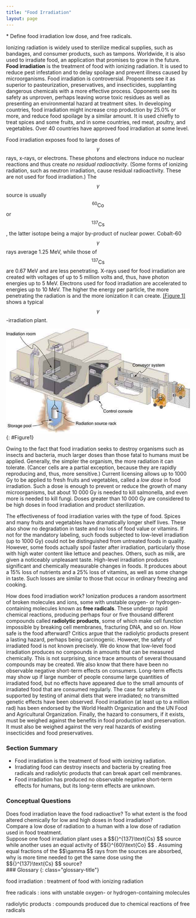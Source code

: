 ```yaml
---
title: "Food Irradiation"
layout: page
---
```


<div class="abstract" markdown="1">
* Define food irradiation low dose, and free radicals.
</div>

Ionizing radiation is widely used to sterilize medical supplies, such as
bandages, and consumer products, such as tampons. Worldwide, it is also used to
irradiate food, an application that promises to grow in the future. **Food
irradiation** is the treatment of food with ionizing radiation. It is used to
reduce pest infestation and to delay spoilage and prevent illness caused by
microorganisms. Food irradiation is controversial. Proponents see it as superior
to pasteurization, preservatives, and insecticides, supplanting dangerous
chemicals with a more effective process. Opponents see its safety as unproven,
perhaps leaving worse toxic residues as well as presenting an environmental
hazard at treatment sites. In developing countries, food irradiation might
increase crop production by 25.0% or more, and reduce food spoilage by a similar
amount. It is used chiefly to treat spices and some fruits, and in some
countries, red meat, poultry, and vegetables. Over 40 countries have approved
food irradiation at some level.

Food irradiation exposes food to large doses of $$\gamma $$ rays, x-rays, or
electrons. These photons and electrons induce no nuclear reactions and thus
create *no residual radioactivity*. (Some forms of ionizing radiation, such as
neutron irradiation, cause residual radioactivity. These are not used for food
irradiation.) The $$\gamma $$ source is usually $${}^{60}\text{Co} $$ or
$${}^{137}\text{Cs} $$ , the latter isotope being a major by-product of nuclear
power. Cobalt-60 $$\gamma $$ rays average 1.25 MeV, while those of
$${}^{137}\text{Cs} $$ are 0.67 MeV and are less penetrating. X-rays used for
food irradiation are created with voltages of up to 5 million volts and, thus,
have photon energies up to 5 MeV. Electrons used for food irradiation are
accelerated to energies up to 10 MeV. The higher the energy per particle, the
more penetrating the radiation is and the more ionization it can
create. [[Figure 1]](#Figure1) shows a typical $$\gamma $$ -irradiation plant.

![Figure shows a food irradiation plant with conveyor system that moves the food packages through the irradiation room. The radiation source rack is lowered into a deep storage pool of water.](../resources/Figure_33_04_01a.jpg "A food irradiation plant has a conveyor system to pass items through an intense radiation field behind thick shielding walls. The \( \gamma \) source is lowered into a deep pool of water for safe storage when not in use. Exposure times of up to an hour expose food to doses up to \( 10^{4} \text{Gy} \). ")
{: #Figure1}

Owing to the fact that food irradiation seeks to destroy organisms such as
insects and bacteria, much larger doses than those fatal to humans must be
applied. Generally, the simpler the organism, the more radiation it can
tolerate. (Cancer cells are a partial exception, because they are rapidly
reproducing and, thus, more sensitive.) Current licensing allows up to 1000 Gy
to be applied to fresh fruits and vegetables, called a *low dose*  in food
irradiation. Such a dose is enough to prevent or reduce the growth of many
microorganisms, but about 10 000 Gy is needed to kill salmonella, and even more
is needed to kill fungi. Doses greater than 10 000 Gy are considered to be high
doses in food irradiation and product sterilization.

The effectiveness of food irradiation varies with the type of food. Spices and
many fruits and vegetables have dramatically longer shelf lives. These also show
no degradation in taste and no loss of food value or vitamins. If not for the
mandatory labeling, such foods subjected to low-level irradiation (up to 1000
Gy) could not be distinguished from untreated foods in quality. However, some
foods actually spoil faster after irradiation, particularly those with high
water content like lettuce and peaches. Others, such as milk, are given a
noticeably unpleasant taste. High-level irradiation produces significant and
chemically measurable changes in foods. It produces about a 15% loss of
nutrients and a 25% loss of vitamins, as well as some change in taste. Such
losses are similar to those that occur in ordinary freezing and cooking.

How does food irradiation work? Ionization produces a random assortment of
broken molecules and ions, some with unstable oxygen- or hydrogen-containing
molecules known as **free radicals**. These undergo rapid chemical reactions,
producing perhaps four or five thousand different compounds called **radiolytic
products**, some of which make cell function impossible by breaking cell
membranes, fracturing DNA, and so on. How safe is the food afterward? Critics
argue that the radiolytic products present a lasting hazard, perhaps being
carcinogenic. However, the safety of irradiated food is not known precisely. We
do know that low-level food irradiation produces no compounds in amounts that
can be measured chemically. This is not surprising, since trace amounts of
several thousand compounds may be created. We also know that there have been no
observable negative short-term effects on consumers. Long-term effects may show
up if large number of people consume large quantities of irradiated food, but no
effects have appeared due to the small amounts of irradiated food that are
consumed regularly. The case for safety is supported by testing of animal diets
that were irradiated; no transmitted genetic effects have been observed. Food
irradiation (at least up to a million rad) has been endorsed by the World Health
Organization and the UN Food and Agricultural Organization. Finally, the hazard
to consumers, if it exists, must be weighed against the benefits in food
production and preservation. It must also be weighed against the very real
hazards of existing insecticides and food preservatives.

### Section Summary

* Food irradiation is the treatment of food with ionizing radiation.
* Irradiating food can destroy insects and bacteria by creating free radicals
  and radiolytic products that can break apart cell membranes.
* Food irradiation has produced no observable negative short-term effects for
  humans, but its long-term effects are unknown.

### Conceptual Questions

<div class="exercise" data-element-type="conceptual-questions">
<div class="problem" markdown="1">
Does food irradiation leave the food radioactive? To what extent is the food altered chemically for low and high doses in food irradiation?

</div>
</div>

<div class="exercise" data-element-type="conceptual-questions">
<div class="problem" markdown="1">
Compare a low dose of radiation to a human with a low dose of radiation used in food treatment.

</div>
</div>

<div class="exercise" data-element-type="conceptual-questions">
<div class="problem" markdown="1">
Suppose one food irradiation plant uses a  $${}^{137}\text{Cs} $$
 source while another uses an equal activity of  $${}^{60}\text{Co} $$ .
 Assuming equal fractions of the  $$\gamma  $$
 rays from the sources are absorbed, why is more time needed to get the same dose using the  $${}^{137}\text{Cs} $$
 source?

</div>
</div>

<div class="glossary" markdown="1">
### Glossary
{: class="glossary-title"}

food irradiation
: treatment of food with ionizing radiation

free radicals
: ions with unstable oxygen- or hydrogen-containing molecules

radiolytic products
: compounds produced due to chemical reactions of free radicals 

</div>
